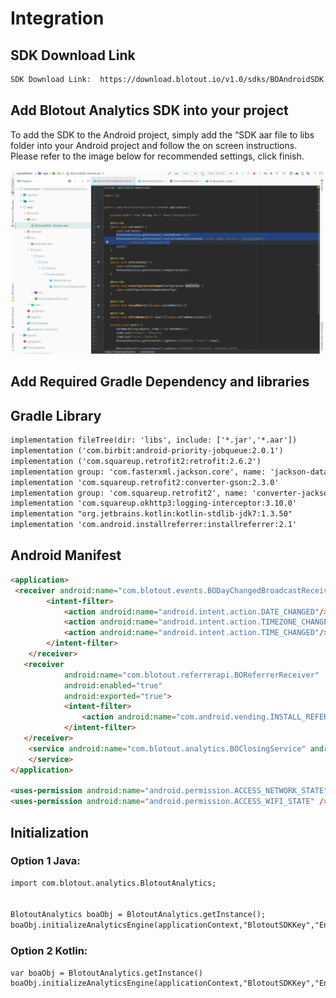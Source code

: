 # Integration

## SDK Download Link

```html
SDK Download Link: ​ https://download.blotout.io/v1.0/sdks/BOAndroidSDK.zip
```

## Add Blotout Analytics SDK into your project

To add the SDK to the Android project, simply add the “SDK aar file to libs folder into your Android project and follow the on screen instructions. Please refer to the image below for recommended settings, click finish.

![Screenshot](assets/images/sdkintegration.png)

## Add Required Gradle Dependency and libraries

## Gradle Library
```html
implementation fileTree(dir: 'libs', include: ['*.jar','*.aar'])
implementation ('com.birbit:android-priority-jobqueue:2.0.1')
implementation ('com.squareup.retrofit2:retrofit:2.6.2')
implementation group: 'com.fasterxml.jackson.core', name: 'jackson-databind', version: '2.9.8'
implementation 'com.squareup.retrofit2:converter-gson:2.3.0'
implementation group: 'com.squareup.retrofit2', name: 'converter-jackson', version: '2.6.2'
implementation 'com.squareup.okhttp3:logging-interceptor:3.10.0'
implementation "org.jetbrains.kotlin:kotlin-stdlib-jdk7:1.3.50"
implementation 'com.android.installreferrer:installreferrer:2.1'
```

## Android Manifest 
```html
<application>
 <receiver android:name="com.blotout.events.BODayChangedBroadcastReceiver">
        <intent-filter>
            <action android:name="android.intent.action.DATE_CHANGED"/>
            <action android:name="android.intent.action.TIMEZONE_CHANGED"/>
            <action android:name="android.intent.action.TIME_CHANGED"/>
        </intent-filter>
    </receiver>
   <receiver
            android:name="com.blotout.referrerapi.BOReferrerReceiver"
            android:enabled="true"
            android:exported="true">
            <intent-filter>
                <action android:name="com.android.vending.INSTALL_REFERRER" />
            </intent-filter>
   </receiver>
    <service android:name="com.blotout.analytics.BOClosingService" android:stopWithTask="false">
    </service>
</application>

<uses-permission android:name="android.permission.ACCESS_NETWORK_STATE" />
<uses-permission android:name="android.permission.ACCESS_WIFI_STATE" />

```

## Initialization

### Option 1 Java:

```html
import com.blotout.analytics.BlotoutAnalytics;


BlotoutAnalytics boaObj = BlotoutAnalytics.getInstance();
boaObj.initializeAnalyticsEngine(applicationContext,"BlotoutSDKKey","EndPointUrl");

```

### Option 2 Kotlin:
```html
var boaObj = BlotoutAnalytics.getInstance()
boaObj.initializeAnalyticsEngine(applicationContext,"BlotoutSDKKey","EndPointUrl");

```